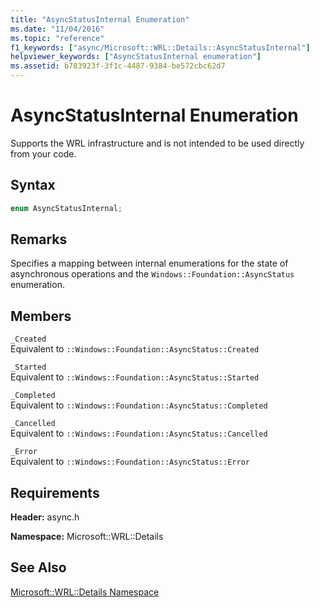 ```yaml
---
title: "AsyncStatusInternal Enumeration"
ms.date: "11/04/2016"
ms.topic: "reference"
f1_keywords: ["async/Microsoft::WRL::Details::AsyncStatusInternal"]
helpviewer_keywords: ["AsyncStatusInternal enumeration"]
ms.assetid: b783923f-3f1c-4487-9384-be572cbc62d7
---
```

# AsyncStatusInternal Enumeration

Supports the WRL infrastructure and is not intended to be used directly from your code.

## Syntax

```cpp
enum AsyncStatusInternal;
```

## Remarks

Specifies a mapping between internal enumerations for the state of asynchronous operations and the `Windows::Foundation::AsyncStatus` enumeration.

## Members

`_Created`<br/>
Equivalent to `::Windows::Foundation::AsyncStatus::Created`

`_Started`<br/>
Equivalent to `::Windows::Foundation::AsyncStatus::Started`

`_Completed`<br/>
Equivalent to `::Windows::Foundation::AsyncStatus::Completed`

`_Cancelled`<br/>
Equivalent to `::Windows::Foundation::AsyncStatus::Cancelled`

`_Error`<br/>
Equivalent to `::Windows::Foundation::AsyncStatus::Error`

## Requirements

**Header:** async.h

**Namespace:** Microsoft::WRL::Details

## See Also

[Microsoft::WRL::Details Namespace](microsoft-wrl-details-namespace.md)